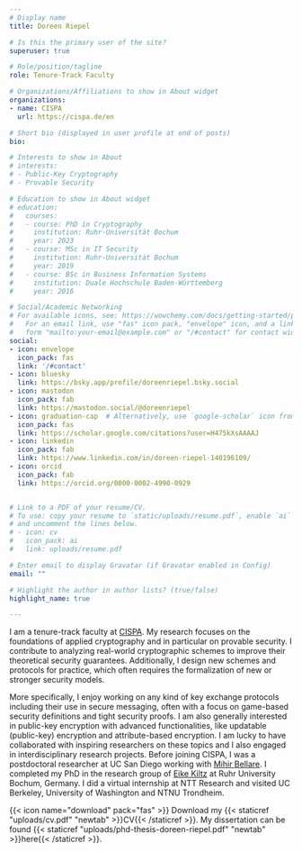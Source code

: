 ```yaml
---
# Display name
title: Doreen Riepel

# Is this the primary user of the site?
superuser: true

# Role/position/tagline
role: Tenure-Track Faculty

# Organizations/Affiliations to show in About widget
organizations:
- name: CISPA
  url: https://cispa.de/en

# Short bio (displayed in user profile at end of posts)
bio: 

# Interests to show in About
# interests:
# - Public-Key Cryptography
# - Provable Security

# Education to show in About widget
# education:
#   courses:
#   - course: PhD in Cryptography
#     institution: Ruhr-Universität Bochum
#     year: 2023
#   - course: MSc in IT Security
#     institution: Ruhr-Universität Bochum
#     year: 2019
#   - course: BSc in Business Information Systems
#     institution: Duale Hochschule Baden-Württemberg
#     year: 2016

# Social/Academic Networking
# For available icons, see: https://wowchemy.com/docs/getting-started/page-builder/#icons
#   For an email link, use "fas" icon pack, "envelope" icon, and a link in the
#   form "mailto:your-email@example.com" or "/#contact" for contact widget.
social:
- icon: envelope
  icon_pack: fas
  link: '/#contact'
- icon: bluesky
  link: https://bsky.app/profile/doreenriepel.bsky.social
- icon: mastodon
  icon_pack: fab
  link: https://mastodon.social/@doreenriepel
- icon: graduation-cap  # Alternatively, use `google-scholar` icon from `ai` icon pack
  icon_pack: fas
  link: https://scholar.google.com/citations?user=H475kXsAAAAJ
- icon: linkedin
  icon_pack: fab
  link: https://www.linkedin.com/in/doreen-riepel-140196109/
- icon: orcid
  icon_pack: fab
  link: https://orcid.org/0000-0002-4990-0929


# Link to a PDF of your resume/CV.
# To use: copy your resume to `static/uploads/resume.pdf`, enable `ai` icons in `params.toml`, 
# and uncomment the lines below.
# - icon: cv
#   icon_pack: ai
#   link: uploads/resume.pdf

# Enter email to display Gravatar (if Gravatar enabled in Config)
email: ""

# Highlight the author in author lists? (true/false)
highlight_name: true

---
```


I am a tenure-track faculty at [CISPA](https://cispa.de/en). My research focuses on the foundations of applied cryptography and in particular on provable security. I contribute to analyzing real-world cryptographic schemes to improve their theoretical security guarantees. Additionally, I design new schemes and protocols for practice, which often requires the formalization of new or stronger security models.

More specifically, I enjoy working on any kind of key exchange protocols including their use in secure messaging, often with a focus on game-based security definitions and tight security proofs. I am also generally interested in public-key encryption with advanced functionalities, like updatable (public-key) encryption and attribute-based encryption. I am lucky to have collaborated with inspiring researchers on these topics and I also engaged in interdisciplinary research projects. Before joining CISPA, I was a postdoctoral researcher at UC San Diego working with [Mihir Bellare](https://cseweb.ucsd.edu/~mihir/index.html). I completed my PhD in the research group of [Eike Kiltz](https://informatik.rub.de/kiltz/) at Ruhr University Bochum, Germany. I did a virtual internship at NTT Research and visited UC Berkeley, University of Washington and NTNU Trondheim.

{{< icon name="download" pack="fas" >}} Download my {{< staticref "uploads/cv.pdf" "newtab" >}}CV{{< /staticref >}}. My dissertation can be found {{< staticref "uploads/phd-thesis-doreen-riepel.pdf" "newtab" >}}here{{< /staticref >}}.

